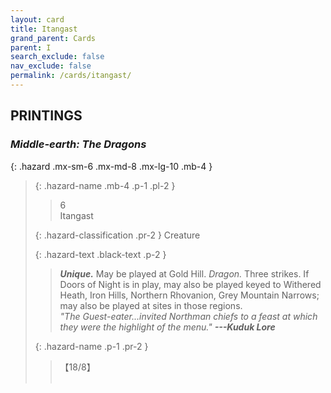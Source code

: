 ```yaml
---
layout: card
title: Itangast
grand_parent: Cards
parent: I
search_exclude: false
nav_exclude: false
permalink: /cards/itangast/
---
```


## PRINTINGS


### _Middle-earth: The Dragons_

{: .hazard .mx-sm-6 .mx-md-8 .mx-lg-10 .mb-4 }
> {: .hazard-name .mb-4 .p-1 .pl-2 }
> > <div class="hazard-mp">6</div>
> > <div class="card-name">Itangast</div>
>
> {: .hazard-classification .pr-2 }
> Creature
>
> {: .hazard-text .black-text .p-2 }
> > _**Unique.**_ May be played at Gold Hill. _Dragon._ Three strikes. If Doors of Night is in play, may also be played keyed to Withered Heath, Iron Hills, Northern Rhovanion, Grey Mountain Narrows; may also be played at sites in those regions. <br>_"The Guest-eater...invited Northman chiefs to a feast at which they were the highlight of the menu."_ ***---&#65279;Kuduk Lore*** 
>
> {: .hazard-name .p-1 .pr-2 }
> > <div class="card-shield">【18/8】</div>
> > <div class="card-corruption">&nbsp;</div>
